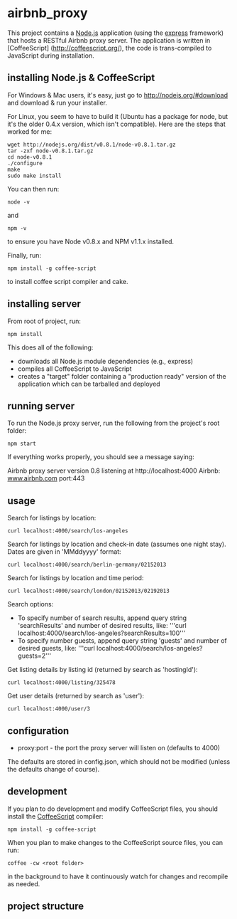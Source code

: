 airbnb_proxy
============

This project contains a [Node.js](http://nodejs.org/) application (using the [express](http://expressjs.com/) framework) that hosts a RESTful Airbnb proxy server.
The application is written in [CoffeeScript] (http://coffeescript.org/), the code is trans-compiled to JavaScript during installation.

installing Node.js & CoffeeScript
--------------------------------
For Windows & Mac users, it's easy, just go to http://nodejs.org/#download and download & run your installer.

For Linux, you seem to have to build it (Ubuntu has a package for node, but it's the older 0.4.x version, which isn't compatible).
Here are the steps that worked for me:

    wget http://nodejs.org/dist/v0.8.1/node-v0.8.1.tar.gz
    tar -zxf node-v0.8.1.tar.gz
    cd node-v0.8.1
    ./configure
    make
    sudo make install

You can then run:

    node -v

and

    npm -v

to ensure you have Node v0.8.x and NPM v1.1.x installed.

Finally, run:

    npm install -g coffee-script

to install coffee script compiler and cake.


installing server
-----------------
From root of project, run:

    npm install

This does all of the following:

 * downloads all Node.js module dependencies (e.g., express)
 * compiles all CoffeeScript to JavaScript
 * creates a "target" folder containing a "production ready" version of the application which can be tarballed and deployed


running server
--------------
To run the Node.js proxy server, run the following from the project's root folder:

    npm start

If everything works properly, you should see a message saying:

   Airbnb proxy server version 0.8 listening at http://localhost:4000
   Airbnb: www.airbnb.com port:443


usage
-----

Search for listings by location:
```
curl localhost:4000/search/los-angeles
```
Search for listings by location and check-in date (assumes one night stay). Dates are given in 'MMddyyyy' format:
```
curl localhost:4000/search/berlin-germany/02152013
```
Search for listings by location and time period:
```
curl localhost:4000/search/london/02152013/02192013
```

Search options:
* To specify number of search results, append query string 'searchResults' and number of desired results, like:
'''curl localhost:4000/search/los-angeles?searchResults=100'''
* To specify number guests, append query string 'guests' and number of desired guests, like:
'''curl localhost:4000/search/los-angeles?guests=2'''

Get listing details by listing id (returned by search as 'hostingId'):
```
curl localhost:4000/listing/325478
```

Get user details (returned by search as 'user'):
```
curl localhost:4000/user/3
```

configuration
-------------

  * proxy:port - the port the proxy server will listen on (defaults to 4000)

The defaults are stored in config.json, which should not be modified (unless the defaults change of course).



development
-----------
If you plan to do development and modify CoffeeScript files, you should install the [CoffeeScript](http://coffeescript.org) compiler:

    npm install -g coffee-script

When you plan to make changes to the CoffeeScript source files, you can run:

    coffee -cw <root folder>

in the background to have it continuously watch for changes and recompile as needed.




project structure
-----------------




